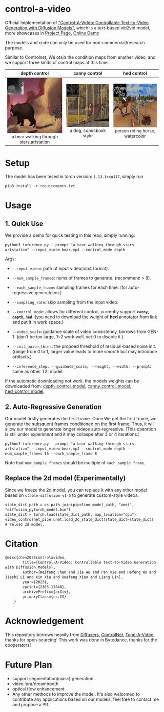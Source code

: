 # control-a-video
<!-- <img src="basketball.gif" width="256"> -->
Official Implementation of ["Control-A-Video: Controllable Text-to-Video Generation with Diffusion Models"](https://arxiv.org/abs/2305.13840), which is a text-based vid2vid model, more showcases in [Project Page](https://controlavideo.github.io), [Online Demo](https://huggingface.co/spaces/wf-genius/Control-A-Video)

The models and code can only be used for non-commercial/research purpose.

Similar to Controlnet, We otain the condition maps from another video, and we support three kinds of control maps at this time. 

|depth control| canny control | hed control | 
|:-:|:-:|:-:|
|<img src="videos/depth_a_bear_walking_through_stars.gif" width="200"><br> a bear walking through stars,artstation |<img src="videos/canny_a_dog_comicbook.gif" width="200"><br> a dog, comicbook style |<img src="videos/hed_a_person_riding_a_horse_jumping_over_an_obstacle_watercolor_style.gif" width="200"><br> person riding horse, watercolor|


# Setup

The model has been tesed in torch version: `1.13.1+cu117`, simply run
```
pip3 install -r requirements.txt
```

# Usage

## 1. Quick Use
We provide a demo for quick testing in this repo, simply running:

```
python3 inference.py --prompt "a bear walking through stars, artstation" --input_video bear.mp4 --control_mode depth 
```

Args:
- `--input_video`: path of input video(mp4 format).
- `--num_sample_frames`: nums of frames to generate. (recommend > 8).
- `--each_sample_frame`: sampling frames for each time. (for auto-regressive generateion.)
- `--sampling_rate`: skip sampling from the input video.

- `--control_mode`: allows for different control, currently support **`canny`, `depth`, `hed`**. (you need to download the weight of **hed** annotator from [link](https://huggingface.co/wf-genius/controlavideo-hed/resolve/main/hed-network.pth) and put it in work space.)
- `--video_scale`: guidance scale of video consistency, borrows from GEN-1. (don't be too large, 1~2 work well, set 0 to disable it.)
- `--init_noise_thres`: the propoed threshold of residual-based noise init. (range from 0 to 1, larger value leads to more smooth but may introduce artifacts.)

- `--inference_step, --guidance_scale, --height, --width, --prompt`: same as other T2I model.

If the automatic downloading not work, the models weights can be downloaded from: [depth_control_model](https://huggingface.co/wf-genius/controlavideo-depth), [canny_control_model](https://huggingface.co/wf-genius/controlavideo-canny), [hed_control_model](https://huggingface.co/wf-genius/controlavideo-hed).

## 2. Auto-Regressive Generation
Our model firstly generates the first frame. Once We get the first frame, we generate the subsquent frames conditioned on the first frame. Thus, it will allow our model to generate longer videos auto-regressive. (This operation is still under experiment and it may collaspe after 3 or 4 iterations.)
```
python3 inference.py --prompt "a bear walking through stars, artstation" --input_video bear.mp4 --control_mode depth --num_sample_frames 16 --each_sample_frame 8
```
Note that `num_sample_frames` should be multiple of `each_sample_frame`. 

## Replace the 2d model (Experimentally)
Since we freeze the 2d model, you can replace it with any other model based on `stable-diffusion-v1-5` to generate custom-style videos. 

```
state_dict_path = os.path.join(pipeline_model_path, "unet", "diffusion_pytorch_model.bin")
state_dict = torch.load(state_dict_path, map_location="cpu")
video_controlnet_pipe.unet.load_2d_state_dict(state_dict=state_dict)    # reload 2d model.
```

# Citation
```
@misc{chen2023controlavideo,
        title={Control-A-Video: Controllable Text-to-Video Generation with Diffusion Models}, 
        author={Weifeng Chen and Jie Wu and Pan Xie and Hefeng Wu and Jiashi Li and Xin Xia and Xuefeng Xiao and Liang Lin},
        year={2023},
        eprint={2305.13840},
        archivePrefix={arXiv},
        primaryClass={cs.CV}
    }
```

# Acknowledgement
This repository borrows heavily from [Diffusers](https://github.com/huggingface/diffusers), [ControlNet](https://github.com/lllyasviel/ControlNet), [Tune-A-Video](https://github.com/showlab/Tune-A-Video), thanks for open-sourcing! This work was done in Bytedance, thanks for the cooperators! 


# Future Plan
- support segmentation(mask) generation.
- video lora/dreambooth.
- optical flow enhancement.
- Any other methods to improve the model. It's also welcomed to contribute any applications based on our models, feel free to contact me and propose a PR.